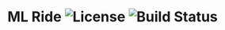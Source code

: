 # ML Ride ![License](https://img.shields.io/badge/License-MIT-blue.svg) ![Build Status](https://img.shields.io/badge/build-passing-brightgreen)
